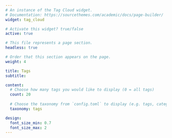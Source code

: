 ```yaml
---
# An instance of the Tag Cloud widget.
# Documentation: https://sourcethemes.com/academic/docs/page-builder/
widget: tag_cloud

# Activate this widget? true/false
active: true

# This file represents a page section.
headless: true

# Order that this section appears on the page.
weight: 4

title: Tags
subtitle:

content:
  # Choose how many tags you would like to display (0 = all tags)
  count: 20
  
  # Choose the taxonomy from `config.toml` to display (e.g. tags, categories)
  taxonomy: tags

design:
  font_size_min: 0.7
  font_size_max: 2
---
```

